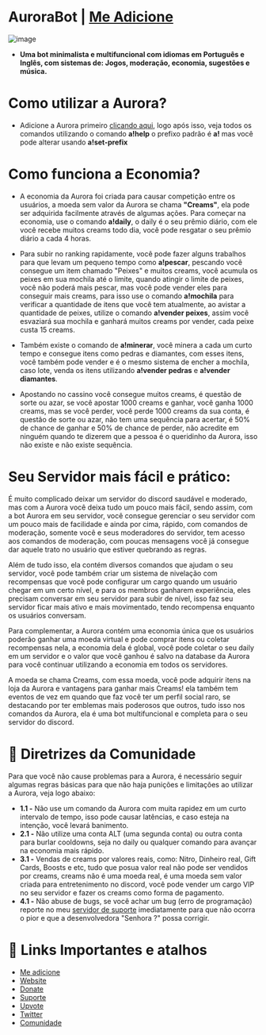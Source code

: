 # AuroraBot | [Me Adicione](https://discord.com/api/oauth2/authorize?client_id=773784582855720961&permissions=1240611679318&redirect_uri=https%3A%2F%2Faurora339.webnode.com&response_type=code&scope=bot%20identify)
![image](https://user-images.githubusercontent.com/85959726/155188460-f5d44ac9-2a31-44ff-91fd-1b4ec3a2879a.png)

- **Uma bot minimalista e multifuncional com idiomas em Português e Inglês, com sistemas de: Jogos, moderação, economia, sugestões e música.**

# Como utilizar a Aurora?
* Adicione a Aurora primeiro [clicando aqui](https://discord.com/api/oauth2/authorize?client_id=773784582855720961&permissions=1240611679318&redirect_uri=https%3A%2F%2Faurora339.webnode.com&response_type=code&scope=bot%20identify), logo após isso, veja todos os comandos utilizando o comando **a!help** o prefixo padrão é **a!** mas você pode alterar usando **a!set-prefix**

# Como funciona a Economia?
* A economia da Aurora foi criada para causar competição entre os usuários, a moeda sem valor da Aurora se chama **"Creams"**, ela pode ser adquirida facilmente através de algumas ações. Para começar na economia, use o comando **a!daily**, o daily é o seu prêmio diário, com ele você recebe muitos creams todo dia, você pode resgatar o seu prêmio diário a cada 4 horas.

* Para subir no ranking rapidamente, você pode fazer alguns trabalhos para que levam um pequeno tempo como **a!pescar**, pescando você consegue um item chamado "Peixes" e muitos creams, você acumula os peixes em sua mochila até o limite, quando atingir o limite de peixes, você não poderá mais pescar, mas você pode vender eles para conseguir mais creams, para isso use o comando **a!mochila** para verificar a quantidade de itens que você tem atualmente, ao avistar a quantidade de peixes, utilize o comando **a!vender peixes**, assim você esvaziará sua mochila e ganhará muitos creams por vender, cada peixe custa 15 creams.

* Também existe o comando de **a!minerar**, você minera a cada um curto tempo e consegue itens como pedras e diamantes, com esses itens, você também pode vender e é o mesmo sistema de encher a mochila, caso lote, venda os itens utilizando **a!vender pedras** e **a!vender diamantes**.

* Apostando no cassino você consegue muitos creams, é questão de sorte ou azar, se você apostar 1000 creams e ganhar, você ganha 1000 creams, mas se você perder, você perde 1000 creams da sua conta, é questão de sorte ou azar, não tem uma sequência para acertar, é 50% de chance de ganhar e 50% de chance de perder, não acredite em ninguém quando te dizerem que a pessoa é o queridinho da Aurora, isso não existe e não existe sequência.

# Seu Servidor mais fácil e prático:

É muito complicado deixar um servidor do discord saudável e moderado, mas com a Aurora você deixa tudo um pouco mais fácil, sendo assim, com a bot Aurora em seu servidor, você consegue gerenciar o seu servidor com um pouco mais de facilidade e ainda por cima, rápido, com comandos de moderação, somente você e seus moderadores do servidor, tem acesso aos comandos de moderação, com poucas mensagens você já consegue dar aquele trato no usuário que estiver quebrando as regras.

 Além de tudo isso, ela contém diversos comandos que ajudam o seu servidor, você pode também criar um sistema de nivelação com recompensas que você pode configurar um cargo quando um usuário chegar em um certo nível, e para os membros ganharem experiência, eles precisam conversar em seu servidor para subir de nível, isso faz seu servidor ficar mais ativo e mais movimentado, tendo recompensa enquanto os usuários conversam.

 Para complementar, a Aurora contém uma economia única que os usuários poderão ganhar uma moeda virtual e pode comprar itens ou coletar recompensas nela, a economia dela é global, você pode coletar o seu daily em um servidor e o valor que você ganhou é salvo na database da Aurora para você continuar utilizando a economia em todos os servidores.

 A moeda se chama Creams, com essa moeda, você pode adquirir itens na loja da Aurora e vantagens para ganhar mais Creams! ela também tem eventos de vez em quando que faz você ter um perfil social raro, se destacando por ter emblemas mais poderosos que outros, tudo isso nos comandos da Aurora, ela é uma bot multifuncional e completa para o seu servidor do discord.

# 🚨 Diretrizes da Comunidade
 Para que você não cause problemas para a Aurora, é necessário seguir algumas regras básicas para que não haja punições e limitações ao utilizar a Aurora, veja logo abaixo:

* **1.1 -** Não use um comando da Aurora com muita rapidez em um curto intervalo de tempo, isso pode causar latências, e caso esteja na intenção, você levará banimento.
* **2.1 -** Não utilize uma conta ALT (uma segunda conta) ou outra conta para burlar cooldowns, seja no daily ou qualquer comando para avançar na economia mais rápido.
* **3.1 -** Vendas de creams por valores reais, como: Nitro, Dinheiro real, Gift Cards, Boosts e etc, tudo que posua valor real não pode ser vendidos por creams, creams não é uma moeda real, é uma moeda sem valor criada para entretenimento no discord, você pode vender um cargo VIP no seu servidor e fazer os creams como forma de pagamento.
* **4.1 -** Não abuse de bugs, se você achar um bug (erro de programação) reporte no meu [servidor de suporte](https://discord.gg/vXvMU3Wcwq) imediatamente para que não ocorra o pior e que a desenvolvedora "Senhora ?" possa corrigir.

# 🔗 Links Importantes e atalhos
* [Me adicione](https://discord.com/api/oauth2/authorize?client_id=773784582855720961&permissions=1240611679318&redirect_uri=https%3A%2F%2Faurora339.webnode.com&response_type=code&scope=bot%20identify)
* [Website](https://aurora339.webnode.com)
* [Donate](https://picpay.me/renandevil)
* [Suporte](https://discord.gg/vXvMU3Wcwq)
* [Upvote](https://top.gg/bot/773784582855720961/vote)
* [Twitter](https://twitter.com/AuroratmBot?s=09)
* [Comunidade](https://discord.gg/RwJKBu8)
